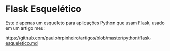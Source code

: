 # Flask Esquelético


Este é apenas um esqueleto para aplicações Python que usam [Flask](http://flask.pocoo.org), usado em um artigo meu:

https://github.com/paulohrpinheiro/artigos/blob/master/python/flask-esqueletico.md

